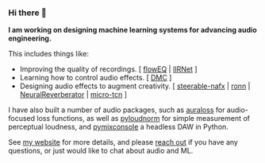 ### Hi there 👋

**I am working on designing machine learning systems for advancing audio engineering.** 

This includes things like:
- Improving the quality of recordings.    [ [flowEQ](https://github.com/csteinmetz1/floweq) | [IIRNet](https://github.com/csteinmetz1/IIRNet) ]
- Learning how to control audio effects.   [ [DMC](https://csteinmetz1.github.io/dmc-icassp2021/) ]
- Designing audio effects to augment creativity.   [ [steerable-nafx](https://github.com/csteinmetz1/steerable-nafx) | [ronn](https://csteinmetz1.github.io/ronn/) | [NeuralReverberator](https://www.christiansteinmetz.com/projects-blog/neuralreverberator) | [micro-tcn](https://csteinmetz1.github.io/tcn-audio-effects/) ]

I have also built a number of audio packages, such as [auraloss](https://github.com/csteinmetz1/auraloss) for audio-focused loss functions, as well as [pyloudnorm]() for simple measurement of perceptual loudness, and [pymixconsole](https://github.com/csteinmetz1/pymixconsole) a headless DAW in Python.

See [my website](https://www.christiansteinmetz.com/) for more details, and please [reach out](mailto:c.j.steinmetz@qmul.ac.uk) if you have any questions, or just would like to chat about audio and ML.
